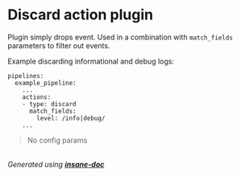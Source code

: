# Discard action plugin
Plugin simply drops event. Used in a combination with `match_fields` parameters to filter out events.

Example discarding informational and debug logs:
```
pipelines:
  example_pipeline:
    ...
    actions:
    - type: discard
      match_fields:
        level: /info|debug/
    ...
```


> No config params

<br>*Generated using [__insane-doc__](https://github.com/vitkovskii/insane-doc)*